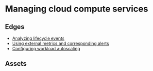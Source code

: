 # Managing cloud compute services

## Edges
- [Analyzing lifecycle events](5.1.1_analyzing_lifecycle_events)
- [Using external metrics and corresponding alerts](5.1.2_using_external_metrics_and_corresponding_alerts)
- [Configuring workload autoscaling](5.1.3_configuring_workload_autoscaling)

## Assets
